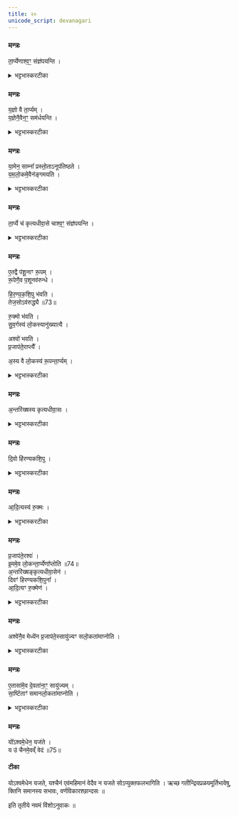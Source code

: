```yaml
---
title: २०
unicode_script: devanagari
---
```

### मन्त्रः
ता॒र्प्येणाश्व॒ꣳ॒ संज्ञ॑पयन्ति ।   

<details><summary>भट्टभास्करटीका</summary>

1तार्प्येणेत्यादि ॥ तार्प्यं घृताक्तं कम्बळं तेन संज्ञपयन्ति मारयन्ति । 'ज्ञप मारणादौ' ।   
</details>

### मन्त्रः
य॒ज्ञो वै ता॒र्प्यम् ।   
य॒ज्ञेनै॒वैन॒ꣳ॒ सम॑र्धयन्ति ।   

<details><summary>भट्टभास्करटीका</summary>

यज्ञो वा इति । प्रधानसाधनत्वात् ।   
</details>

### मन्त्रः

या॒मेन॒ साम्ना᳚ प्रस्तो॒ताऽनूप॑तिष्ठते ।   
य॒म॒लो॒कमे॒वैन॑ङ्गमयति ।   
<details><summary>भट्टभास्करटीका</summary>

यामेन यमसंबन्धिना पितृमेधप्रयोज्येन अनूपतिष्ठते । संज्ञप्यमानमश्वं पार्श्वत उपतिष्ठते ॥
</details>

### मन्त्रः
ता॒र्प्ये च॑ कृत्यधीवा॒से चाश्व॒ꣳ॒ संज्ञ॑पयन्ति ।   

<details><summary>भट्टभास्करटीका</summary>

2तार्प्ये चेत्यादि ॥ तार्प्यं प्रथमं संस्तीर्य, तत उपरि कत्त्यधीवासं कृत्त्यात्मकमधिवासं छादनपटमास्तीर्य, तत उपरि हिरण्यकशिपु हिरण्मयं कशिपु आस्तरणपटमास्तीर्य तत उपरि रुक्मं शतपलिकं स्वर्णशकलं निधाय, तत उपरि अश्वं संज्ञपयन्ति ॥
</details>

### मन्त्रः
ए॒तद्वै प॑शू॒नाꣳ रू॒पम् ।  
रू॒पेणै॒व प॒शूनव॑रुन्धे ।   

हि॒र॒ण्य॒क॒शि॒पु भ॑वति ।   
तेज॒सोऽव॑रुद्ध्यै ॥73॥  

रु॒क्मो भ॑वति ।   
सु॒व॒र्गस्य॑ लो॒कस्यानु॑ख्यात्यै ।   

अश्वो॑ भवति ।  
प्र॒जाप॑ते॒राप्त्यै᳚ ।   

अ॒स्य वै लो॒कस्य॑ रू॒पन्ता॒र्प्यम् ।   
<details><summary>भट्टभास्करटीका</summary>

3अस्य लोकस्य रूपं तार्प्यं अधोभावात् ।   
</details>

### मन्त्रः

अ॒न्तरि॑ख्षस्य कृत्यधीवा॒सः ।   
<details><summary>भट्टभास्करटीका</summary>

कृत्यधीवासोऽन्तरिक्षस्य रूपं द्वितीयत्वात् ।   
</details>

### मन्त्रः
दि॒वो हि॑रण्यकशि॒पु ।   

<details><summary>भट्टभास्करटीका</summary>

दिवो रूपं हिरण्यकशिपु तृतीयत्वात् ।   
</details>

### मन्त्रः
आ॒दि॒त्यस्य॑ रु॒क्मः ।   

<details><summary>भट्टभास्करटीका</summary>

आदित्यस्य रूपं रुक्मः रोचनशीलत्वात् ।   
</details>

### मन्त्रः
प्र॒जाप॑ते॒रश्वः॑ ।   
इ॒ममे॒व लो॒कन्ता॒र्प्येणा᳚प्तोति ॥74॥  
अ॒न्तरि॑ख्षङ्कृत्यधीवा॒सेन॑ ।   
दिवꣳ॑ हिरण्यकशि॒पुना᳚ ।   
आ॒दि॒त्यꣳ रु॒क्मेण॑ ।   
<details><summary>भट्टभास्करटीका</summary>

प्रजापतेः रूपमश्वः प्रजापत्यक्षिपरिणामत्वात् ।   
</details>

### मन्त्रः
अश्वे॑नै॒व मेध्ये॑न प्र॒जाप॑ते॒स्सायु॑ज्यꣳ सलो॒कता॑माप्नोति ।   
<details><summary>भट्टभास्करटीका</summary>

सायुज्यं सयुक्त्वं ऐक्यम् । सलोकतां समानलोकताम् ।   
</details>

### मन्त्रः
ए॒तासा॑मे॒व दे॒वता॑ना॒ꣳ॒ सायु॑ज्यम् ।   
सा॒र्ष्टिताꣳ॑ समानलो॒कता॑माप्नोति ।  

<details><summary>भट्टभास्करटीका</summary>

एतासामेव देवतानां सायुज्यमैक्यम् । सार्ष्टितां समानवीर्यत्वं समानलोकतां चाप्नोति ।   
</details>

### मन्त्रः
यो᳚ऽश्वमे॒धेन॒ यज॑ते ।   
य उ॑ चैनमे॒वव्ँ वेद॑ ॥75॥  
#### टीका
योऽश्वमेधेन यजते, यश्चैनं एवंमहिमानं वेदैव न यजते सोऽप्युक्तफलभागिति । ऋच्छ गतीन्द्रियप्रळयमूर्तिभावेषु, क्तिनि समानस्य सभावः, वर्णविकारश्छान्दसः ॥


इति तृतीये नवमं विंशोऽनुवाकः ॥  
